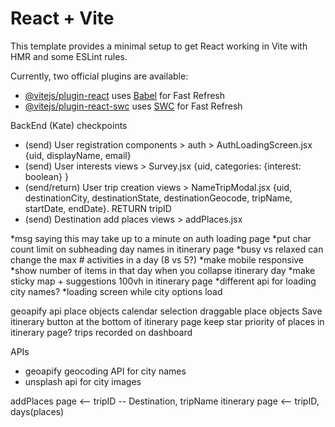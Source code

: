 # React + Vite

This template provides a minimal setup to get React working in Vite with HMR and some ESLint rules.

Currently, two official plugins are available:

- [@vitejs/plugin-react](https://github.com/vitejs/vite-plugin-react/blob/main/packages/plugin-react/README.md) uses [Babel](https://babeljs.io/) for Fast Refresh
- [@vitejs/plugin-react-swc](https://github.com/vitejs/vite-plugin-react-swc) uses [SWC](https://swc.rs/) for Fast Refresh

BackEnd (Kate) checkpoints
- (send) User registration components > auth > AuthLoadingScreen.jsx {uid, displayName, email}
- (send) User interests views > Survey.jsx {uid, categories: {interest: boolean} }
- (send/return) User trip creation views > NameTripModal.jsx {uid, destinationCity, destinationState, destinationGeocode, tripName, startDate, endDate}. RETURN tripID
- (send) Destination add places views > addPlaces.jsx 

*msg saying this may take up to a minute on auth loading page 
*put char count limit on subheading day names in itinerary page
*busy vs relaxed can change the max # activities in a day (8 vs 5?)
*make mobile responsive
*show number of items in that day when you collapse itinerary day
*make sticky map + suggestions 100vh in itinerary page
*different api for loading city names?
*loading screen while city options load

geoapify api place objects
calendar selection
draggable place objects
Save itinerary button at the bottom of itinerary page
keep star priority of places in itinerary page?
trips recorded on dashboard

APIs 
- geoapify geocoding API for city names
- unsplash api for city images



addPlaces page <-- tripID -- Destination, tripName
itinerary page <-- tripID, days(places) 
